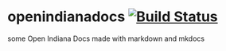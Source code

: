 # openindianadocs [![Build Status](https://travis-ci.org/AdrianKoshka/Open-Indiana-Docs.svg?branch=master)](https://travis-ci.org/AdrianKoshka/Open-Indiana-Docs)
some Open Indiana Docs made with markdown and mkdocs

